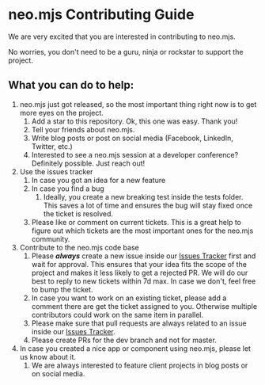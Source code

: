 # neo.mjs Contributing Guide

We are very excited that you are interested in contributing to neo.mjs.

No worries, you don't need to be a guru, ninja or rockstar to support the project.

## What you can do to help:
1.  neo.mjs just got released, so the most important thing right now is to get more eyes on the project.
    1.  Add a star to this repository. Ok, this one was easy. Thank you!
    2.  Tell your friends about neo.mjs.
    3.  Write blog posts or post on social media (Facebook, LinkedIn, Twitter, etc.)
    4.  Interested to see a neo.mjs session at a developer conference? Definitely possible. Just reach out!
2.  Use the issues tracker
    1. In case you got an idea for a new feature
    2. In case you find a bug
        1. Ideally, you create a new breaking test inside the tests folder.
        This saves a lot of time and ensures the bug will stay fixed once the ticket is resolved.
    3.  Please like or comment on current tickets.
        This is a great help to figure out which tickets are the most important ones for the neo.mjs community.
3.  Contribute to the neo.mjs code base
    1.  Please ***always*** create a new issue inside our <a href="../../issues">Issues Tracker</a> first and wait for approval.
        This ensures that your idea fits the scope of the project and makes it less likely to get a rejected PR.
        We will do our best to reply to new tickets within 7d max. In case we don't, feel free to bump the ticket.
    2.  In case you want to work on an existing ticket, please add a comment there are get the ticket assigned to you.
        Otherwise multiple contributors could work on the same item in parallel.
    3.  Please make sure that pull requests are always related to an issue inside our <a href="../../issues">Issues Tracker</a>.
    4.  Please create PRs for the dev branch and not for master.
4.  In case you created a nice app or component using neo.mjs, please let us know about it.
    1.  We are always interested to feature client projects in blog posts or on social media.
